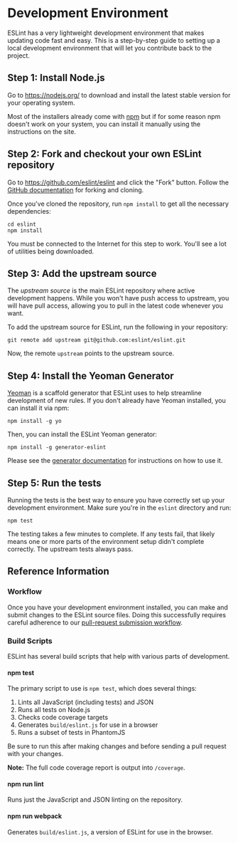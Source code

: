 # Development Environment

ESLint has a very lightweight development environment that makes updating code fast and easy. This is a step-by-step guide to setting up a local development environment that will let you contribute back to the project.

## Step 1: Install Node.js

Go to <https://nodejs.org/> to download and install the latest stable version for your operating system.

Most of the installers already come with [npm](https://www.npmjs.com/) but if for some reason npm doesn't work on your system, you can install it manually using the instructions on the site.

## Step 2: Fork and checkout your own ESLint repository

Go to <https://github.com/eslint/eslint> and click the "Fork" button. Follow the [GitHub documentation](https://help.github.com/articles/fork-a-repo) for forking and cloning.

Once you've cloned the repository, run `npm install` to get all the necessary dependencies:

```shell
cd eslint
npm install
```

You must be connected to the Internet for this step to work. You'll see a lot of utilities being downloaded.

## Step 3: Add the upstream source

The *upstream source* is the main ESLint repository where active development happens. While you won't have push access to upstream, you will have pull access, allowing you to pull in the latest code whenever you want.

To add the upstream source for ESLint, run the following in your repository:

```shell
git remote add upstream git@github.com:eslint/eslint.git
```

Now, the remote `upstream` points to the upstream source.

## Step 4: Install the Yeoman Generator

[Yeoman](http://yeoman.io) is a scaffold generator that ESLint uses to help streamline development of new rules. If you don't already have Yeoman installed, you can install it via npm:

    npm install -g yo

Then, you can install the ESLint Yeoman generator:

    npm install -g generator-eslint

Please see the [generator documentation](https://github.com/eslint/generator-eslint) for instructions on how to use it.

## Step 5: Run the tests

Running the tests is the best way to ensure you have correctly set up your development environment. Make sure you're in the `eslint` directory and run:

```shell
npm test
```

The testing takes a few minutes to complete. If any tests fail, that likely means one or more parts of the environment setup didn't complete correctly. The upstream tests always pass.

## Reference Information

### Workflow

Once you have your development environment installed, you can make and submit changes to the ESLint source files. Doing this successfully requires careful adherence to our [pull-request submission workflow](contributing/pull-requests.md).

### Build Scripts

ESLint has several build scripts that help with various parts of development.

#### npm test

The primary script to use is `npm test`, which does several things:

1. Lints all JavaScript (including tests) and JSON
1. Runs all tests on Node.js
1. Checks code coverage targets
1. Generates `build/eslint.js` for use in a browser
1. Runs a subset of tests in PhantomJS

Be sure to run this after making changes and before sending a pull request with your changes.

**Note:** The full code coverage report is output into `/coverage`.

#### npm run lint

Runs just the JavaScript and JSON linting on the repository.

#### npm run webpack

Generates `build/eslint.js`, a version of ESLint for use in the browser.
